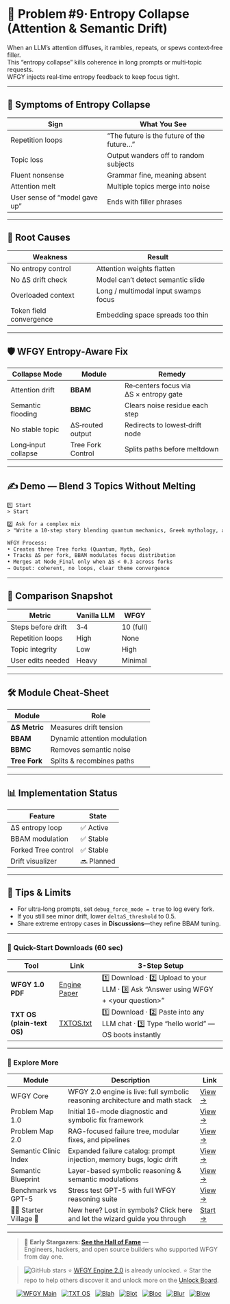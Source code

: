 # 📒 Problem #9· Entropy Collapse (Attention & Semantic Drift)

When an LLM’s attention diffuses, it rambles, repeats, or spews context‑free filler.  
This “entropy collapse” kills coherence in long prompts or multi‑topic requests.  
WFGY injects real‑time entropy feedback to keep focus tight.

---

## 🤔 Symptoms of Entropy Collapse

| Sign | What You See |
|------|--------------|
| Repetition loops | “The future is the future of the future…” |
| Topic loss | Output wanders off to random subjects |
| Fluent nonsense | Grammar fine, meaning absent |
| Attention melt | Multiple topics merge into noise |
| User sense of “model gave up” | Ends with filler phrases |

---

## 🧩 Root Causes

| Weakness | Result |
|----------|--------|
| No entropy control | Attention weights flatten |
| No ΔS drift check | Model can’t detect semantic slide |
| Overloaded context | Long / multimodal input swamps focus |
| Token field convergence | Embedding space spreads too thin |

---

## 🛡️ WFGY Entropy‑Aware Fix

| Collapse Mode | Module | Remedy |
|---------------|--------|--------|
| Attention drift | **BBAM** | Re‑centers focus via ΔS × entropy gate |
| Semantic flooding | **BBMC** | Clears noise residue each step |
| No stable topic | ΔS‑routed output | Redirects to lowest‑drift node |
| Long‑input collapse | Tree Fork Control | Splits paths before meltdown |

---

## ✍️ Demo — Blend 3 Topics Without Melting

```txt
1️⃣ Start
> Start

2️⃣ Ask for a complex mix
> "Write a 10‑step story blending quantum mechanics, Greek mythology, and current geopolitics."

WFGY Process:
• Creates three Tree forks (Quantum, Myth, Geo)  
• Tracks ΔS per fork, BBAM modulates focus distribution  
• Merges at Node_Final only when ΔS < 0.3 across forks  
→ Output: coherent, no loops, clear theme convergence
````

---

## 🔬 Comparison Snapshot

| Metric             | Vanilla LLM | WFGY      |
| ------------------ | ----------- | --------- |
| Steps before drift | 3‑4         | 10 (full) |
| Repetition loops   | High        | None      |
| Topic integrity    | Low         | High      |
| User edits needed  | Heavy       | Minimal   |

---

## 🛠 Module Cheat‑Sheet

| Module        | Role                         |
| ------------- | ---------------------------- |
| **ΔS Metric** | Measures drift tension       |
| **BBAM**      | Dynamic attention modulation |
| **BBMC**      | Removes semantic noise       |
| **Tree Fork** | Splits & recombines paths    |

---

## 📊 Implementation Status

| Feature             | State      |
| ------------------- | ---------- |
| ΔS entropy loop     | ✅ Active   |
| BBAM modulation     | ✅ Stable   |
| Forked Tree control | ✅ Stable   |
| Drift visualizer    | 🔜 Planned |

---

## 📝 Tips & Limits

* For ultra‑long prompts, set `debug_force_mode = true` to log every fork.
* If you still see minor drift, lower `deltaS_threshold` to 0.5.
* Share extreme entropy cases in **Discussions**—they refine BBAM tuning.

---

### 🔗 Quick-Start Downloads (60 sec)

| Tool | Link | 3-Step Setup |
|------|------|--------------|
| **WFGY 1.0 PDF** | [Engine Paper](https://github.com/onestardao/WFGY/blob/main/I_am_not_lizardman/WFGY_All_Principles_Return_to_One_v1.0_PSBigBig_Public.pdf) | 1️⃣ Download · 2️⃣ Upload to your LLM · 3️⃣ Ask “Answer using WFGY + \<your question>” |
| **TXT OS (plain-text OS)** | [TXTOS.txt](https://github.com/onestardao/WFGY/blob/main/OS/TXTOS.txt) | 1️⃣ Download · 2️⃣ Paste into any LLM chat · 3️⃣ Type “hello world” — OS boots instantly |

---

### 🧭 Explore More

| Module                | Description                                              | Link     |
|-----------------------|----------------------------------------------------------|----------|
| WFGY Core             | WFGY 2.0 engine is live: full symbolic reasoning architecture and math stack | [View →](https://github.com/onestardao/WFGY/tree/main/core/README.md) |
| Problem Map 1.0       | Initial 16-mode diagnostic and symbolic fix framework    | [View →](https://github.com/onestardao/WFGY/tree/main/ProblemMap/README.md) |
| Problem Map 2.0       | RAG-focused failure tree, modular fixes, and pipelines   | [View →](https://github.com/onestardao/WFGY/blob/main/ProblemMap/rag-architecture-and-recovery.md) |
| Semantic Clinic Index | Expanded failure catalog: prompt injection, memory bugs, logic drift | [View →](https://github.com/onestardao/WFGY/blob/main/ProblemMap/SemanticClinicIndex.md) |
| Semantic Blueprint    | Layer-based symbolic reasoning & semantic modulations   | [View →](https://github.com/onestardao/WFGY/tree/main/SemanticBlueprint/README.md) |
| Benchmark vs GPT-5    | Stress test GPT-5 with full WFGY reasoning suite         | [View →](https://github.com/onestardao/WFGY/tree/main/benchmarks/benchmark-vs-gpt5/README.md) |
| 🧙‍♂️ Starter Village 🏡 | New here? Lost in symbols? Click here and let the wizard guide you through | [Start →](https://github.com/onestardao/WFGY/blob/main/StarterVillage/README.md) |

---

> 👑 **Early Stargazers: [See the Hall of Fame](https://github.com/onestardao/WFGY/tree/main/stargazers)** —  
> Engineers, hackers, and open source builders who supported WFGY from day one.

> <img src="https://img.shields.io/github/stars/onestardao/WFGY?style=social" alt="GitHub stars"> ⭐ [WFGY Engine 2.0](https://github.com/onestardao/WFGY/blob/main/core/README.md) is already unlocked. ⭐ Star the repo to help others discover it and unlock more on the [Unlock Board](https://github.com/onestardao/WFGY/blob/main/STAR_UNLOCKS.md).

<div align="center">

[![WFGY Main](https://img.shields.io/badge/WFGY-Main-red?style=flat-square)](https://github.com/onestardao/WFGY)
&nbsp;
[![TXT OS](https://img.shields.io/badge/TXT%20OS-Reasoning%20OS-orange?style=flat-square)](https://github.com/onestardao/WFGY/tree/main/OS)
&nbsp;
[![Blah](https://img.shields.io/badge/Blah-Semantic%20Embed-yellow?style=flat-square)](https://github.com/onestardao/WFGY/tree/main/OS/BlahBlahBlah)
&nbsp;
[![Blot](https://img.shields.io/badge/Blot-Persona%20Core-green?style=flat-square)](https://github.com/onestardao/WFGY/tree/main/OS/BlotBlotBlot)
&nbsp;
[![Bloc](https://img.shields.io/badge/Bloc-Reasoning%20Compiler-blue?style=flat-square)](https://github.com/onestardao/WFGY/tree/main/OS/BlocBlocBloc)
&nbsp;
[![Blur](https://img.shields.io/badge/Blur-Text2Image%20Engine-navy?style=flat-square)](https://github.com/onestardao/WFGY/tree/main/OS/BlurBlurBlur)
&nbsp;
[![Blow](https://img.shields.io/badge/Blow-Game%20Logic-purple?style=flat-square)](https://github.com/onestardao/WFGY/tree/main/OS/BlowBlowBlow)
&nbsp;
</div>





